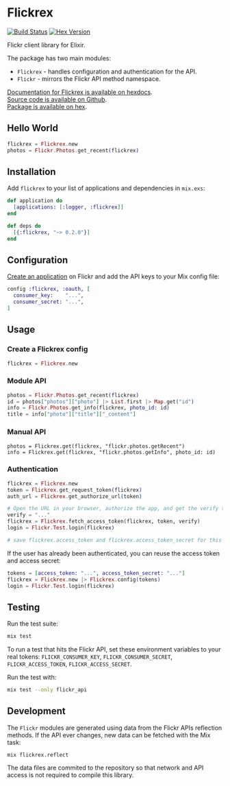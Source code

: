 # Flickrex

[![Build Status](https://travis-ci.org/christopheradams/flickrex.svg?branch=master)](https://travis-ci.org/christopheradams/flickrex)
[![Hex Version](https://img.shields.io/hexpm/v/flickrex.svg)](https://hex.pm/packages/flickrex)

Flickr client library for Elixir.

The package has two main modules:

* `Flickrex` - handles configuration and authentication for the API.
* `Flickr` - mirrors the Flickr API method namespace.

[Documentation for Flickrex is available on hexdocs](http://hexdocs.pm/flickrex/).<br/>
[Source code is available on Github](https://github.com/christopheradams/flickrex).<br/>
[Package is available on hex](https://hex.pm/packages/flickrex).

## Hello World

```elixir
flickrex = Flickrex.new
photos = Flickr.Photos.get_recent(flickrex)
```

## Installation

Add `flickrex` to your list of applications and dependencies in `mix.exs`:

```elixir
def application do
  [applications: [:logger, :flickrex]]
end

def deps do
  [{:flickrex, "~> 0.2.0"}]
end
```

## Configuration

[Create an application](https://www.flickr.com/services/apps/create/apply/) on
Flickr and add the API keys to your Mix config file:

```elixir
config :flickrex, :oauth, [
  consumer_key:    "...",
  consumer_secret: "...",
]
```

## Usage

### Create a Flickrex config

```elixir
flickrex = Flickrex.new
```

### Module API

```elixir
photos = Flickr.Photos.get_recent(flickrex)
id = photos["photos"]["photo"] |> List.first |> Map.get("id")
info = Flickr.Photos.get_info(flickrex, photo_id: id)
title = info["photo"]["title"]["_content"]
```

### Manual API

```
photos = Flickrex.get(flickrex, "flickr.photos.getRecent")
info = Flickrex.get(flickrex, "flickr.photos.getInfo", photo_id: id)
```

### Authentication

```elixir
flickrex = Flickrex.new
token = Flickrex.get_request_token(flickrex)
auth_url = Flickrex.get_authorize_url(token)

# Open the URL in your browser, authorize the app, and get the verify token
verify = "..."
flickrex = Flickrex.fetch_access_token(flickrex, token, verify)
login = Flickr.Test.login(flickrex)

# save flickrex.access_token and flickrex.access_token_secret for this user
```

If the user has already been authenticated, you can reuse the access token and access secret:

```elixir
tokens = [access_token: "...", access_token_secret: "..."]
flickrex = Flickrex.new |> Flickrex.config(tokens)
login = Flickr.Test.login(flickrex)
```

## Testing

Run the test suite:

```sh
mix test
```

To run a test that hits the Flickr API, set these environment variables to your
real tokens: `FLICKR_CONSUMER_KEY`, `FLICKR_CONSUMER_SECRET`,
`FLICKR_ACCESS_TOKEN`, `FLICKR_ACCESS_SECRET`.

Run the test with:

```sh
mix test --only flickr_api
```

## Development

The `Flickr` modules are generated using data from the Flickr APIs reflection
methods. If the API ever changes, new data can be fetched with the Mix task:

```
mix flickrex.reflect
```

The data files are commited to the repository so that network and API access is
not required to compile this library.
